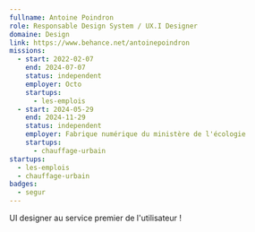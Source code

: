 ```yaml
---
fullname: Antoine Poindron
role: Responsable Design System / UX.I Designer
domaine: Design
link: https://www.behance.net/antoinepoindron
missions:
  - start: 2022-02-07
    end: 2024-07-07
    status: independent
    employer: Octo
    startups:
      - les-emplois
  - start: 2024-05-29
    end: 2024-11-29
    status: independent
    employer: Fabrique numérique du ministère de l'écologie
    startups:
      - chauffage-urbain
startups:
  - les-emplois
  - chauffage-urbain
badges:
  - segur
---
```

UI designer au service premier de l'utilisateur !
